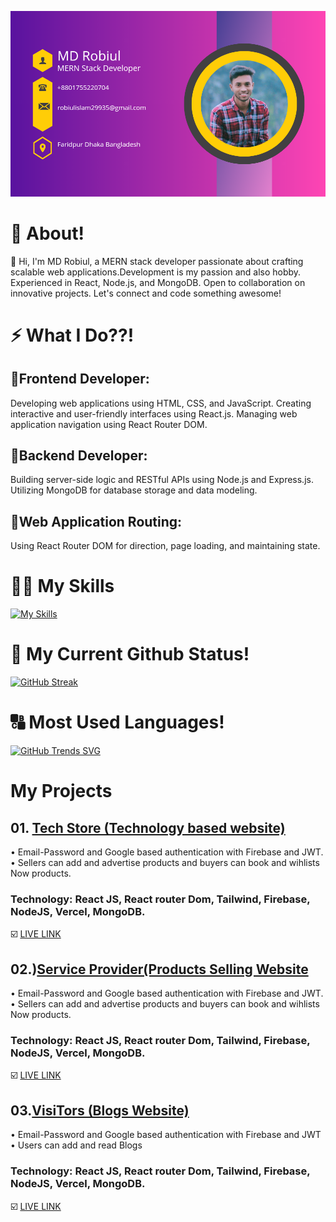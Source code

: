 

![Header](https://raw.githubusercontent.com/Robiul704/Robiul704/main/20231209_005523_0000.png)

# 💬 About!
👋 Hi, I'm MD Robiul, a MERN stack developer passionate about crafting scalable web applications.Development is my passion and also hobby. Experienced in React, Node.js, and MongoDB. Open to collaboration on innovative projects. Let's connect and code something awesome!


# ⚡ What I Do??!

##  🔑Frontend Developer:
Developing web applications using HTML, CSS, and JavaScript.
Creating interactive and user-friendly interfaces using React.js.
Managing web application navigation using React Router DOM.

##  🔑Backend Developer:
Building server-side logic and RESTful APIs using Node.js and Express.js.
Utilizing MongoDB for database storage and data modeling.

##  🔑Web Application Routing:
Using React Router DOM for direction, page loading, and maintaining state.


# 🔧🔨 My Skills
[![My Skills](https://skillicons.dev/icons?i=mongodb,js,react,github,nodejs,nextjs,firebase,html,css,tailwind,vercel,vite,vscode,instagram,linkedin,netlify,regex,materialui,figma&theme=light)](https://skillicons.dev)

#  🚩 My Current Github Status!

[![GitHub Streak](https://github-readme-streak-stats.herokuapp.com?user=Robiul704&theme=dark&date_format=j%20M%5B%20Y%5D)](https://git.io/streak-stats)

#  🔠 Most Used Languages!


[![GitHub Trends SVG](https://api.githubtrends.io/user/svg/Robiul704/langs?time_range=one_year&theme=bright_lights)](https://githubtrends.io)

# My Projects

## 01. [Tech Store (Technology based website)](https://https://brand-shop-39abd.web.app/)
• Email-Password and Google based authentication with Firebase and JWT.
• Sellers can add and advertise products and buyers can book and wihlists Now products.
### Technology: React JS, React router Dom, Tailwind, Firebase, NodeJS, Vercel, MongoDB.

☑️ [LIVE LINK](https://https://brand-shop-39abd.web.app/)
  
## 02.)[Service Provider(Products Selling Website](https://dimple-firebase-e6967.web.app/)
• Email-Password and Google based authentication with Firebase and JWT.
• Sellers can add and advertise products and buyers can book and wihlists Now products.
### Technology: React JS, React router Dom, Tailwind, Firebase, NodeJS, Vercel, MongoDB.
☑️ [LIVE LINK](https://dimple-firebase-e6967.web.app/)

## 03.[VisiTors (Blogs Website)](https://agni-2-31315.web.app/)
• Email-Password and Google based authentication with Firebase and JWT
• Users can add and read Blogs
### Technology: React JS, React router Dom, Tailwind, Firebase, NodeJS, Vercel, MongoDB.
☑️ [LIVE LINK](https://agni-2-31315.web.app/)








